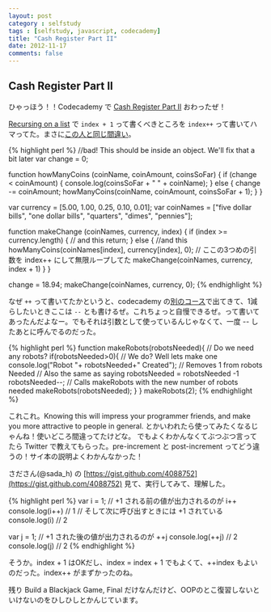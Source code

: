 ```yaml
---
layout: post
category : selfstudy
tags : [selfstudy, javascript, codecademy]
title: "Cash Register Part II"
date: 2012-11-17
comments: false
---
```

## Cash Register Part II

ひゃっほう！！Codecademy で [Cash Register Part II](http://www.codecademy.com/courses/cash-register-mark-ii/) おわったぜ！ 

[Recursing on a list](http://www.codecademy.com/courses/cash-register-mark-ii/1#!/exercises/1) で `index + 1` って書くべきところを `index++` って書いてハマってた。まさに[この人と同じ間違い](http://www.codecademy.com/forum_questions/503245c91e5f7e0002043daa)。 

{% highlight perl %}
//bad! This should be inside an object. We'll fix that a bit later
var change = 0; 

function howManyCoins (coinName, coinAmount, coinsSoFar) {
    if (change < coinAmount) {
		console.log(coinsSoFar + " " + coinName);
	} else {
		change -= coinAmount;
		howManyCoins(coinName, coinAmount, coinsSoFar + 1);
	}
}

var currency = [5.00, 1.00, 0.25, 0.10, 0.01];
var coinNames = ["five dollar bills", "one dollar bills", "quarters", "dimes", "pennies"];

function makeChange (coinNames, currency, index) {
	if (index >= currency.length) {
		// and this
		return;
	} else {
		//and this
		howManyCoins(coinNames[index], currency[index], 0);
		// ここの3つめの引数を index++ にして無限ループしてた 
		makeChange(coinNames, currency, index + 1)
	}
}

change = 18.94;
makeChange(coinNames, currency, 0);
{% endhighlight %}

なぜ `++` って書いてたかというと、codecademy の[別のコース](http://www.codecademy.com/courses/javascript-lesson-149/0?curriculum_id=4f4b35445cb288000300000c#!/exercises/1)で出てきて、1減らしたいときここは `--` とも書けるぜ。これちょっと自慢できるぜ。って書いてあったんだよなー。でもそれは引数として使っているんじゃなくて、一度 -- したあとに呼んでるのだった。

{% highlight perl %}
function makeRobots(robotsNeeded){
  // Do we need any robots?
  if(robotsNeeded>0){
    // We do?  Well lets make one
    console.log("Robot "+ robotsNeeded+" Created");
    // Removes 1 from robots Needed
    // Also the same as saying robotsNeeded = robotsNeeded -1
    robotsNeeded--;
    // Calls makeRobots with the new number of robots needed
    makeRobots(robotsNeeded);
  }
}
makeRobots(2);
{% endhighlight %}

これこれ。Knowing this will impress your programmer friends, and make you more attractive to people in general. とかいわれたら使ってみたくなるじゃんね！使いどころ間違ってたけどな。
でもよくわかんなくてぶつぶつ言ってたら Twitter で教えてもらった。pre-increment と post-increment ってどう違うの！サイ本の説明よくわかんなかった！

さださん(@sada_h) の [https://gist.github.com/4088752](https://gist.github.com/4088752) 見て、実行してみて、理解した。

{% highlight perl %}
var i = 1;
// +1 される前の値が出力されるのが i++
console.log(i++) // 1
// そして次に呼び出すときには +1 されている
console.log(i)   // 2

var j = 1;
// +1 された後の値が出力されるのが ++j
console.log(++j) // 2
console.log(j)   // 2
{% endhighlight %}

そうか。index + 1 はOKだし、index = index + 1 でもよくて、++index もよいのだった。index++ がまずかったのね。

残り Build a Blackjack Game, Final だけなんだけど、OOPのとこ復習しないといけないのをひしひしとかんじています。
